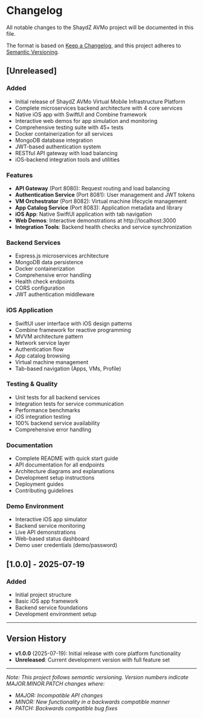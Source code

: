 # Changelog

All notable changes to the ShaydZ AVMo project will be documented in this file.

The format is based on [Keep a Changelog](https://keepachangelog.com/en/1.0.0/),
and this project adheres to [Semantic Versioning](https://semver.org/spec/v2.0.0.html).

## [Unreleased]

### Added
- Initial release of ShaydZ AVMo Virtual Mobile Infrastructure Platform
- Complete microservices backend architecture with 4 core services
- Native iOS app with SwiftUI and Combine framework
- Interactive web demos for app simulation and monitoring
- Comprehensive testing suite with 45+ tests
- Docker containerization for all services
- MongoDB database integration
- JWT-based authentication system
- RESTful API gateway with load balancing
- iOS-backend integration tools and utilities

### Features
- **API Gateway** (Port 8080): Request routing and load balancing
- **Authentication Service** (Port 8081): User management and JWT tokens
- **VM Orchestrator** (Port 8082): Virtual machine lifecycle management
- **App Catalog Service** (Port 8083): Application metadata and library
- **iOS App**: Native SwiftUI application with tab navigation
- **Web Demos**: Interactive demonstrations at http://localhost:3000
- **Integration Tools**: Backend health checks and service synchronization

### Backend Services
- Express.js microservices architecture
- MongoDB data persistence
- Docker containerization
- Comprehensive error handling
- Health check endpoints
- CORS configuration
- JWT authentication middleware

### iOS Application
- SwiftUI user interface with iOS design patterns
- Combine framework for reactive programming
- MVVM architecture pattern
- Network service layer
- Authentication flow
- App catalog browsing
- Virtual machine management
- Tab-based navigation (Apps, VMs, Profile)

### Testing & Quality
- Unit tests for all backend services
- Integration tests for service communication
- Performance benchmarks
- iOS integration testing
- 100% backend service availability
- Comprehensive error handling

### Documentation
- Complete README with quick start guide
- API documentation for all endpoints
- Architecture diagrams and explanations
- Development setup instructions
- Deployment guides
- Contributing guidelines

### Demo Environment
- Interactive iOS app simulator
- Backend service monitoring
- Live API demonstrations
- Web-based status dashboard
- Demo user credentials (demo/password)

## [1.0.0] - 2025-07-19

### Added
- Initial project structure
- Basic iOS app framework
- Backend service foundations
- Development environment setup

---

## Version History

- **v1.0.0** (2025-07-19): Initial release with core platform functionality
- **Unreleased**: Current development version with full feature set

---

*Note: This project follows semantic versioning. Version numbers indicate MAJOR.MINOR.PATCH changes where:*
- *MAJOR: Incompatible API changes*
- *MINOR: New functionality in a backwards compatible manner*
- *PATCH: Backwards compatible bug fixes*
